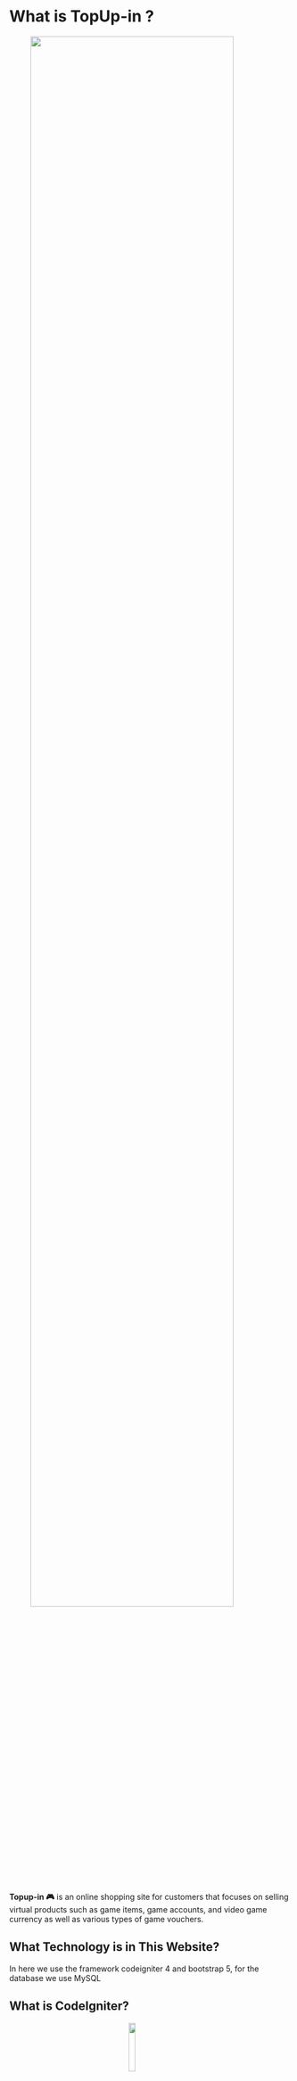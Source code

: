 # What is TopUp-in ?

<image style="display: block;
  margin-left: auto;
  margin-right: auto;
  width: 85%;" src="https://user-images.githubusercontent.com/49254668/227810816-09b1205b-23f7-4b71-b701-3f872983862e.png](https://i.postimg.cc/bJ7QjWWr/d332959c-49d2-4969-a44a-26873e08b8f6.jpg"></image>

**Topup-in 🎮** is an online shopping site for customers that focuses on selling virtual products such as game items, game accounts, and video game currency as well as various types of game vouchers.

## What Technology is in This Website?

In here we use the framework codeigniter 4 and bootstrap 5, for the database we use MySQL

## What is CodeIgniter?

<image style="display: block;
  margin-left: auto;
  margin-right: auto;
  width: 15%;" src="https://raw.githubusercontent.com/zoelabbb/carkecor/master/public/img/log/codeigniter.png?token=GHSAT0AAAAAACAQD5MD5ZOEIDLHCVLBOMTAZBA3D5Q"></image>

CodeIgniter is a PHP full-stack web framework that is light, fast, flexible and secure.
More information can be found at the [official site](https://codeigniter.com).

This repository holds the distributable version of the framework.
It has been built from the
[development repository](https://github.com/codeigniter4/CodeIgniter4).

More information about the plans for version 4 can be found in [CodeIgniter 4](https://forum.codeigniter.com/forumdisplay.php?fid=28) on the forums.

The user guide corresponding to the latest version of the framework can be found
[here](https://codeigniter4.github.io/userguide/).
